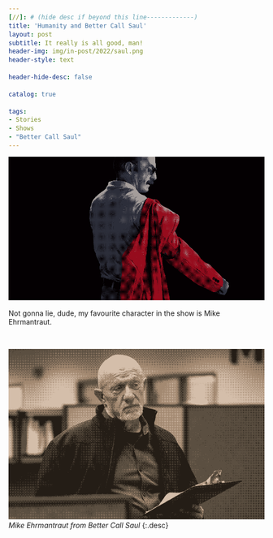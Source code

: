 ```yaml
---
[//]: # (hide desc if beyond this line-------------)
title: 'Humanity and Better Call Saul'
layout: post
subtitle: It really is all good, man!
header-img: img/in-post/2022/saul.png
header-style: text

header-hide-desc: false

catalog: true

tags:
- Stories
- Shows
- "Better Call Saul"
---
```


![Gene becoming Saul again](/img/in-post/2022/saul.png)

Not gonna lie, dude, my favourite character in the show is Mike Ehrmantraut.

<br>

![Mike pretending to be a consultant](/img/in-post/2022/mike.png)
*Mike Ehrmantraut from Better Call Saul*
{:.desc}

